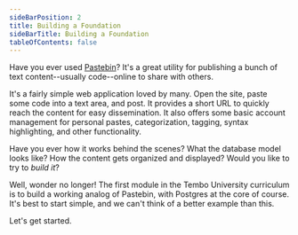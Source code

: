 ```yaml
---
sideBarPosition: 2
title: Building a Foundation
sideBarTitle: Building a Foundation
tableOfContents: false
---
```


Have you ever used [Pastebin](https://pastebin.com/)? It's a great utility for publishing a bunch of text content--usually code--online to share with others.

It's a fairly simple web application loved by many. Open the site, paste some code into a text area, and post. It provides a short URL to quickly reach the content for easy dissemination. It also offers some basic account management for personal pastes, categorization, tagging, syntax highlighting, and other functionality.

Have you ever how it works behind the scenes? What the database model looks like? How the content gets organized and displayed? Would you like to try to _build it_?

Well, wonder no longer! The first module in the Tembo University curriculum is to build a working analog of Pastebin, with Postgres at the core of course. It's best to start simple, and we can't think of a better example than this.

Let's get started.
